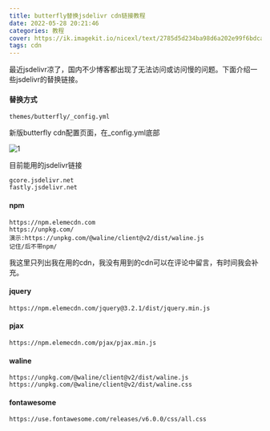 ```yaml
---
title: butterfly替换jsdelivr cdn链接教程
date: 2022-05-28 20:21:46
categories: 教程
cover: https://ik.imagekit.io/nicexl/text/2785d5d234ba98d6a202e99f6bdcac7a_prpvld10x.jpeg
tags: cdn
---
```

最近jsdelivr凉了，国内不少博客都出现了无法访问或访问慢的问题。下面介绍一些jsdelivr的替换链接。

#### 替换方式

```
themes/butterfly/_config.yml
```
新版butterfly cdn配置页面，在_config.yml底部

![1](https://ik.imagekit.io/nicexl/text/57822202270702.jpg)

目前能用的jsdelivr链接

```
gcore.jsdelivr.net
fastly.jsdelivr.net
```

#### npm

```npm
https://npm.elemecdn.com
https://unpkg.com/
演示:https://unpkg.com/@waline/client@v2/dist/waline.js
记住/后不带npm/
```
我这里只列出我在用的cdn，我没有用到的cdn可以在评论中留言，有时间我会补充。
#### jquery
```
https://npm.elemecdn.com/jquery@3.2.1/dist/jquery.min.js
```
#### pjax
```
https://npm.elemecdn.com/pjax/pjax.min.js
```
#### waline
```
https://unpkg.com/@waline/client@v2/dist/waline.js
https://unpkg.com/@waline/client@v2/dist/waline.css
```
#### fontawesome
```
https://use.fontawesome.com/releases/v6.0.0/css/all.css
```


